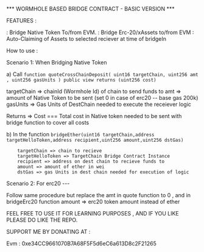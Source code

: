 *** WORMHOLE BASED BRIDGE CONTRACT - BASIC VERSION ***

FEATURES :

: Bridge Native Token To/from EVM.
: Bridge Erc-20/xAssets to/from EVM
: Auto-Claiming of Assets to selected reciever at time of bridgeIn



How to use :

Scenario 1: When Bridging Native Token 

  a) Call ```function quoteCrossChainDeposit(
        uint16 targetChain,
        uint256 amt ,
        uint256 gasUnits
    ) public view returns (uint256 cost)``` 

  targetChain => chainId (Wormhole Id) of chain to send funds to 
  amt => amount of Native Token to be sent (set 0 in case of erc20 -- base gas 200k)
  gasUnits => Gas Units of DestChain needed to execute the receiever logic 

  Returns => Cost === Total cost in Native token needed to be sent with bridge function to cover all costs


  b) In the function ```bridgeEther(uint16 targetChain,address targetHelloToken,address recipient,uint256 amount,uint256 dstGas) ```
      
        targetChain => chain to recieve
        targetHelloToken => TargetChain Bridge Contract Instance
        recipient => address on dest chain to recieve funds to
        amount => amount of ether in wei 
        dstGas => gas Units in dest chain needed for execution of logic

Scenario 2: For erc20 --- 

  Follow same procedure but replace the amt in quote function to 0 , and in bridgeErc20 function amount => erc20 token amount instead of ether



FEEL FREE TO USE IT FOR LEARNING PURPOSES , AND IF YOU LIKE PLEASE DO LIKE THE REPO.

SUPPORT ME BY DONATING AT : 

Evm : 0xe34CC9661070B7A68F5F5d6eC6a613D8c2F21265
